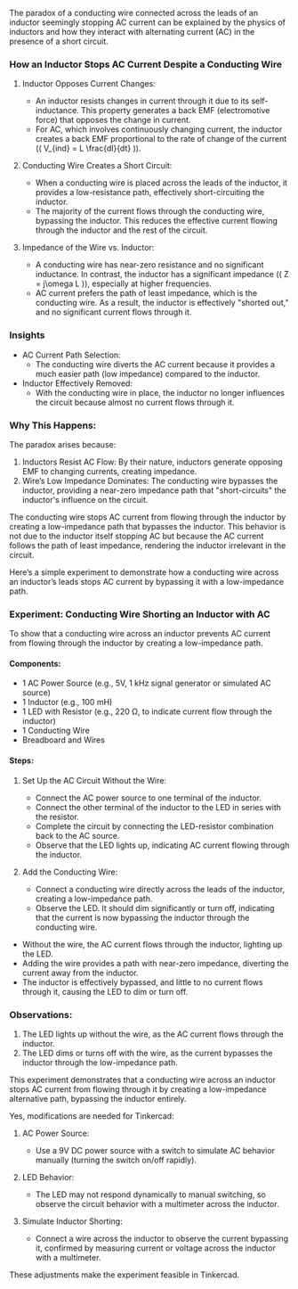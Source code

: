 The paradox of a conducting wire connected across the leads of an inductor seemingly stopping AC current can be explained by the physics of inductors and how they interact with alternating current (AC) in the presence of a short circuit.

### How an Inductor Stops AC Current Despite a Conducting Wire

1. Inductor Opposes Current Changes:
   - An inductor resists changes in current through it due to its self-inductance. This property generates a back EMF (electromotive force) that opposes the change in current.
   - For AC, which involves continuously changing current, the inductor creates a back EMF proportional to the rate of change of the current (\( V_{ind} = L \frac{dI}{dt} \)).

2. Conducting Wire Creates a Short Circuit:
   - When a conducting wire is placed across the leads of the inductor, it provides a low-resistance path, effectively short-circuiting the inductor.
   - The majority of the current flows through the conducting wire, bypassing the inductor. This reduces the effective current flowing through the inductor and the rest of the circuit.

3. Impedance of the Wire vs. Inductor:
   - A conducting wire has near-zero resistance and no significant inductance. In contrast, the inductor has a significant impedance (\( Z = j\omega L \)), especially at higher frequencies.
   - AC current prefers the path of least impedance, which is the conducting wire. As a result, the inductor is effectively "shorted out," and no significant current flows through it.

### Insights

- AC Current Path Selection:
   - The conducting wire diverts the AC current because it provides a much easier path (low impedance) compared to the inductor.
- Inductor Effectively Removed:
   - With the conducting wire in place, the inductor no longer influences the circuit because almost no current flows through it.

### Why This Happens:

The paradox arises because:
1. Inductors Resist AC Flow: By their nature, inductors generate opposing EMF to changing currents, creating impedance.
2. Wire’s Low Impedance Dominates: The conducting wire bypasses the inductor, providing a near-zero impedance path that "short-circuits" the inductor's influence on the circuit.

The conducting wire stops AC current from flowing through the inductor by creating a low-impedance path that bypasses the inductor. This behavior is not due to the inductor itself stopping AC but because the AC current follows the path of least impedance, rendering the inductor irrelevant in the circuit.

Here’s a simple experiment to demonstrate how a conducting wire across an inductor’s leads stops AC current by bypassing it with a low-impedance path.

### Experiment: Conducting Wire Shorting an Inductor with AC

To show that a conducting wire across an inductor prevents AC current from flowing through the inductor by creating a low-impedance path.

#### Components:

- 1 AC Power Source (e.g., 5V, 1 kHz signal generator or simulated AC source)
- 1 Inductor (e.g., 100 mH)
- 1 LED with Resistor (e.g., 220 Ω, to indicate current flow through the inductor)
- 1 Conducting Wire
- Breadboard and Wires

#### Steps:

1. Set Up the AC Circuit Without the Wire:
   - Connect the AC power source to one terminal of the inductor.
   - Connect the other terminal of the inductor to the LED in series with the resistor.
   - Complete the circuit by connecting the LED-resistor combination back to the AC source.
   - Observe that the LED lights up, indicating AC current flowing through the inductor.

2. Add the Conducting Wire:
   - Connect a conducting wire directly across the leads of the inductor, creating a low-impedance path.
   - Observe the LED. It should dim significantly or turn off, indicating that the current is now bypassing the inductor through the conducting wire.

- Without the wire, the AC current flows through the inductor, lighting up the LED.
- Adding the wire provides a path with near-zero impedance, diverting the current away from the inductor.
- The inductor is effectively bypassed, and little to no current flows through it, causing the LED to dim or turn off.

### Observations:

1. The LED lights up without the wire, as the AC current flows through the inductor.
2. The LED dims or turns off with the wire, as the current bypasses the inductor through the low-impedance path.

This experiment demonstrates that a conducting wire across an inductor stops AC current from flowing through it by creating a low-impedance alternative path, bypassing the inductor entirely.

Yes, modifications are needed for Tinkercad:

1. AC Power Source:
   - Use a 9V DC power source with a switch to simulate AC behavior manually (turning the switch on/off rapidly).

2. LED Behavior:
   - The LED may not respond dynamically to manual switching, so observe the circuit behavior with a multimeter across the inductor.

3. Simulate Inductor Shorting:
   - Connect a wire across the inductor to observe the current bypassing it, confirmed by measuring current or voltage across the inductor with a multimeter.

These adjustments make the experiment feasible in Tinkercad.
